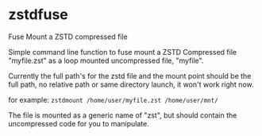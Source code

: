 # zstdfuse
Fuse Mount a ZSTD compressed file

Simple command line function to fuse mount a ZSTD Compressed file "myfile.zst" as a loop mounted uncompressed file, "myfile".

Currently the full path's for the zstd file and the mount point should be the full path, no relative path or same directory launch, it won't work right now.

for example: `zstdmount /home/user/myfile.zst /home/user/mnt/`

The file is mounted as a generic name of "zst", but should contain the uncompressed code for you to manipulate.
